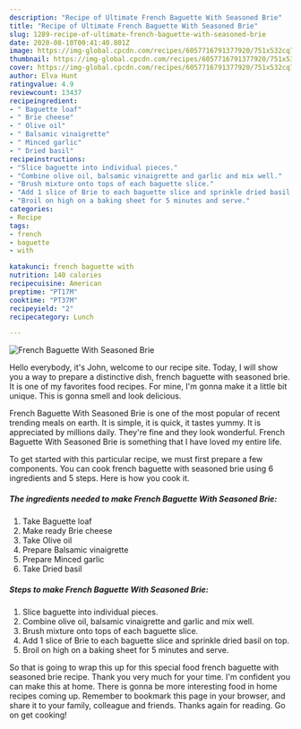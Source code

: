 ```yaml
---
description: "Recipe of Ultimate French Baguette With Seasoned Brie"
title: "Recipe of Ultimate French Baguette With Seasoned Brie"
slug: 1289-recipe-of-ultimate-french-baguette-with-seasoned-brie
date: 2020-08-10T00:41:40.801Z
image: https://img-global.cpcdn.com/recipes/6057716791377920/751x532cq70/french-baguette-with-seasoned-brie-recipe-main-photo.jpg
thumbnail: https://img-global.cpcdn.com/recipes/6057716791377920/751x532cq70/french-baguette-with-seasoned-brie-recipe-main-photo.jpg
cover: https://img-global.cpcdn.com/recipes/6057716791377920/751x532cq70/french-baguette-with-seasoned-brie-recipe-main-photo.jpg
author: Elva Hunt
ratingvalue: 4.9
reviewcount: 13437
recipeingredient:
- " Baguette loaf"
- " Brie cheese"
- " Olive oil"
- " Balsamic vinaigrette"
- " Minced garlic"
- " Dried basil"
recipeinstructions:
- "Slice baguette into individual pieces."
- "Combine olive oil, balsamic vinaigrette and garlic and mix well."
- "Brush mixture onto tops of each baguette slice."
- "Add 1 slice of Brie to each baguette slice and sprinkle dried basil on top."
- "Broil on high on a baking sheet for 5 minutes and serve."
categories:
- Recipe
tags:
- french
- baguette
- with

katakunci: french baguette with 
nutrition: 140 calories
recipecuisine: American
preptime: "PT17M"
cooktime: "PT37M"
recipeyield: "2"
recipecategory: Lunch

---
```



![French Baguette With Seasoned Brie](https://img-global.cpcdn.com/recipes/6057716791377920/751x532cq70/french-baguette-with-seasoned-brie-recipe-main-photo.jpg)

Hello everybody, it's John, welcome to our recipe site. Today, I will show you a way to prepare a distinctive dish, french baguette with seasoned brie. It is one of my favorites food recipes. For mine, I'm gonna make it a little bit unique. This is gonna smell and look delicious.



French Baguette With Seasoned Brie is one of the most popular of recent trending meals on earth. It is simple, it is quick, it tastes yummy. It is appreciated by millions daily. They're fine and they look wonderful. French Baguette With Seasoned Brie is something that I have loved my entire life.


To get started with this particular recipe, we must first prepare a few components. You can cook french baguette with seasoned brie using 6 ingredients and 5 steps. Here is how you cook it.

<!--inarticleads1-->

##### The ingredients needed to make French Baguette With Seasoned Brie:

1. Take  Baguette loaf
1. Make ready  Brie cheese
1. Take  Olive oil
1. Prepare  Balsamic vinaigrette
1. Prepare  Minced garlic
1. Take  Dried basil




<!--inarticleads2-->

##### Steps to make French Baguette With Seasoned Brie:

1. Slice baguette into individual pieces.
1. Combine olive oil, balsamic vinaigrette and garlic and mix well.
1. Brush mixture onto tops of each baguette slice.
1. Add 1 slice of Brie to each baguette slice and sprinkle dried basil on top.
1. Broil on high on a baking sheet for 5 minutes and serve.




So that is going to wrap this up for this special food french baguette with seasoned brie recipe. Thank you very much for your time. I'm confident you can make this at home. There is gonna be more interesting food in home recipes coming up. Remember to bookmark this page in your browser, and share it to your family, colleague and friends. Thanks again for reading. Go on get cooking!

